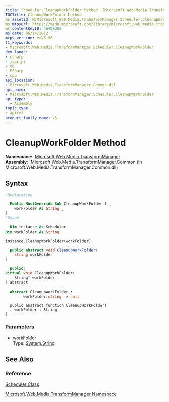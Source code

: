 ```yaml
---
title: Scheduler.CleanupWorkFolder Method  (Microsoft.Web.Media.TransformManager)
TOCTitle: CleanupWorkFolder Method
ms:assetid: M:Microsoft.Web.Media.TransformManager.Scheduler.CleanupWorkFolder(System.String)
ms:mtpsurl: https://msdn.microsoft.com/library/microsoft.web.media.transformmanager.scheduler.cleanupworkfolder(v=VS.90)
ms:contentKeyID: 46408308
ms.date: 06/14/2012
mtps_version: v=VS.90
f1_keywords:
- Microsoft.Web.Media.TransformManager.Scheduler.CleanupWorkFolder
dev_langs:
- csharp
- jscript
- vb
- FSharp
- cpp
api_location:
- Microsoft.Web.Media.TransformManager.Common.dll
api_name:
- Microsoft.Web.Media.TransformManager.Scheduler.CleanupWorkFolder
api_type:
  - Assembly
topic_type:
- apiref
product_family_name: VS
---
```


# CleanupWorkFolder Method

**Namespace:**  [Microsoft.Web.Media.TransformManager](microsoft-web-media-transformmanager-namespace.md)  
**Assembly:**  Microsoft.Web.Media.TransformManager.Common (in Microsoft.Web.Media.TransformManager.Common.dll)

## Syntax

```vb
'Declaration

  Public MustOverride Sub CleanupWorkFolder ( _
    workFolder As String _
)
'Usage

  Dim instance As Scheduler
Dim workFolder As String

instance.CleanupWorkFolder(workFolder)
```

```csharp
  public abstract void CleanupWorkFolder(
    string workFolder
)
```

```cpp
  public:
virtual void CleanupWorkFolder(
    String^ workFolder
) abstract
```

``` fsharp
  abstract CleanupWorkFolder : 
        workFolder:string -> unit 
```

```jscript
  public abstract function CleanupWorkFolder(
    workFolder : String
)
```

### Parameters

  - workFolder  
    Type: [System.String](https://msdn.microsoft.com/library/s1wwdcbf)  

## See Also

### Reference

[Scheduler Class](scheduler-class-microsoft-web-media-transformmanager.md)

[Microsoft.Web.Media.TransformManager Namespace](microsoft-web-media-transformmanager-namespace.md)
